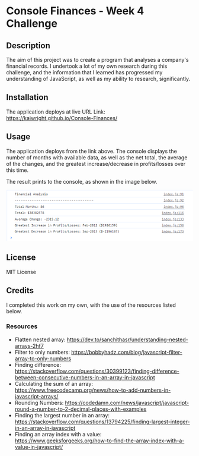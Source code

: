 # Console Finances - Week 4 Challenge

## Description

The aim of this project was to create a program that analyses a company's financial records. I undertook a lot of my own research during this challenge, and the information that I learned has progressed my understanding of JavaScript, as well as my ability to research, significantly. 

## Installation

The application deploys at live URL
Link: https://kaiwright.github.io/Console-Finances/

## Usage

The application deploys from the link above. The console displays the number of months with available data, as well as the net total, the average of the changes, and the greatest increase/decrease in profits/losses over this time. 

The result prints to the console, as shown in the image below.

![ Picture of the analysis printed to the console ](images/week4ChallengeEvidence.PNG)


## License

MIT License

## Credits

I completed this work on my own, with the use of the resources listed below. 

### Resources
* Flatten nested array: https://dev.to/sanchithasr/understanding-nested-arrays-2hf7
* Filter to only numbers: https://bobbyhadz.com/blog/javascript-filter-array-to-only-numbers
* Finding difference: https://stackoverflow.com/questions/30399123/finding-difference-between-consecutive-numbers-in-an-array-in-javascript
* Calculating the sum of an array: https://www.freecodecamp.org/news/how-to-add-numbers-in-javascript-arrays/
* Rounding Numbers: https://codedamn.com/news/javascript/javascript-round-a-number-to-2-decimal-places-with-examples
* Finding the largest number in an array: https://stackoverflow.com/questions/13794225/finding-largest-integer-in-an-array-in-javascript
* Finding an array index with a value: https://www.geeksforgeeks.org/how-to-find-the-array-index-with-a-value-in-javascript/




